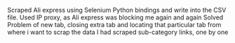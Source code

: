 Scraped Ali express using Selenium Python bindings and write into the CSV file. 
Used IP proxy, as Ali express was blocking me again and again
Solved Problem of new tab, closing extra tab and locating that particular tab from where i want to scrap the data
I had scraped sub-category links, one by one
